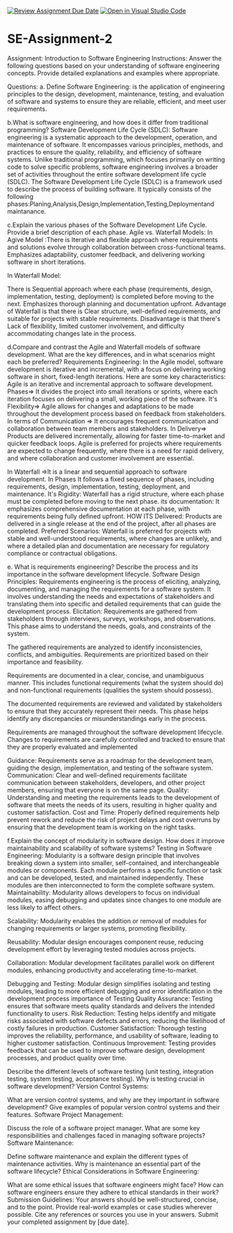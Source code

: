 [![Review Assignment Due Date](https://classroom.github.com/assets/deadline-readme-button-24ddc0f5d75046c5622901739e7c5dd533143b0c8e959d652212380cedb1ea36.svg)](https://classroom.github.com/a/-ucQIGTc)
[![Open in Visual Studio Code](https://classroom.github.com/assets/open-in-vscode-718a45dd9cf7e7f842a935f5ebbe5719a5e09af4491e668f4dbf3b35d5cca122.svg)](https://classroom.github.com/online_ide?assignment_repo_id=15219141&assignment_repo_type=AssignmentRepo)
# SE-Assignment-2
Assignment: Introduction to Software Engineering
Instructions:
Answer the following questions based on your understanding of software engineering concepts. Provide detailed explanations and examples where appropriate.

Questions:
a. Define Software Engineering:
is the application of engineering principles to the design, development, maintenance, testing, and evaluation of software and systems to ensure they are reliable, efficient, and meet user requirements.

b.What is software engineering, and how does it differ from traditional programming?
Software Development Life Cycle (SDLC):
Software engineering is a systematic approach to the development, operation, and maintenance of software. It encompasses various principles, methods, and practices to ensure the quality, reliability, and efficiency of software systems. Unlike traditional programming, which focuses primarily on writing code to solve specific problems, software engineering involves a broader set of activities throughout the entire software development life cycle (SDLC).
The Software Development Life Cycle (SDLC) is a framework used to describe the process of building software. It typically consists of the following phases:Planing,Analysis,Design,Implementation,Testing,Deploymentand maintanance.

c.Explain the various phases of the Software Development Life Cycle. Provide a brief description of each phase.
Agile vs. Waterfall Models:
In Agive Model :There is Iterative and flexible approach where requirements and solutions evolve through collaboration between cross-functional teams. Emphasizes adaptability, customer feedback, and delivering working software in short iterations.

In Waterfall Model:

There is Sequential approach where each phase (requirements, design, implementation, testing, deployment) is completed before moving to the next. Emphasizes thorough planning and documentation upfront.
Advantage of Waterfall is that there is  Clear structure, well-defined requirements, and suitable for projects with stable requirements.
Disadvantage is that there's Lack of flexibility, limited customer involvement, and difficulty accommodating changes late in the process.

d.Compare and contrast the Agile and Waterfall models of software development. What are the key differences, and in what scenarios might each be preferred?
Requirements Engineering:
In the Agile model, software development is iterative and incremental, with a focus on delivering working software in short, fixed-length iterations. Here are some key characteristics:
 Agile is an iterative and incremental approach to software development.
Phases=> It divides the project into small iterations or sprints, where each iteration focuses on delivering a small, working piece of the software.
It's Flexibility=> Agile allows for changes and adaptations to be made throughout the development process based on feedback from stakeholders.
In terms of Communication => It encourages frequent communication and collaboration between team members and stakeholders.
In Delivery=> Products are delivered incrementally, allowing for faster time-to-market and quicker feedback loops.
 Agile is preferred for projects where requirements are expected to change frequently, where there is a need for rapid delivery, and where collaboration and customer involvement are essential.

In Waterfall =>It is a linear and sequential approach to software development.
In Phases It follows a fixed sequence of phases, including requirements, design, implementation, testing, deployment, and maintenance.
It's Rigidity: Waterfall has a rigid structure, where each phase must be completed before moving to the next phase.
its documentation: It emphasizes comprehensive documentation at each phase, with requirements being fully defined upfront.
HOW ITS Delivered: Products are delivered in a single release at the end of the project, after all phases are completed.
Preferred Scenarios: Waterfall is preferred for projects with stable and well-understood requirements, where changes are unlikely, and where a detailed plan and documentation are necessary for regulatory compliance or contractual obligations.

e. What is requirements engineering? Describe the process and its importance in the software development lifecycle.
Software Design Principles:
Requirements engineering is the process of eliciting, analyzing, documenting, and managing the requirements for a software system. It involves understanding the needs and expectations of stakeholders and translating them into specific and detailed requirements that can guide the development process.
Elicitation: Requirements are gathered from stakeholders through interviews, surveys, workshops, and observations. This phase aims to understand the needs, goals, and constraints of the system.

 The gathered requirements are analyzed to identify inconsistencies, conflicts, and ambiguities. Requirements are prioritized based on their importance and feasibility.

 Requirements are documented in a clear, concise, and unambiguous manner. This includes functional requirements (what the system should do) and non-functional requirements (qualities the system should possess).

The documented requirements are reviewed and validated by stakeholders to ensure that they accurately represent their needs. This phase helps identify any discrepancies or misunderstandings early in the process.

 Requirements are managed throughout the software development lifecycle. Changes to requirements are carefully controlled and tracked to ensure that they are properly evaluated and implemented

 Guidance: Requirements serve as a roadmap for the development team, guiding the design, implementation, and testing of the software system.
Communication: Clear and well-defined requirements facilitate communication between stakeholders, developers, and other project members, ensuring that everyone is on the same page.
Quality: Understanding and meeting the requirements leads to the development of software that meets the needs of its users, resulting in higher quality and customer satisfaction.
Cost and Time: Properly defined requirements help prevent rework and reduce the risk of project delays and cost overruns by ensuring that the development team is working on the right tasks.

f.Explain the concept of modularity in software design. How does it improve maintainability and scalability of software systems?
Testing in Software Engineering:
Modularity is a software design principle that involves breaking down a system into smaller, self-contained, and interchangeable modules or components. Each module performs a specific function or task and can be developed, tested, and maintained independently. These modules are then interconnected to form the complete software system.
Maintainability: Modularity allows developers to focus on individual modules, easing debugging and updates since changes to one module are less likely to affect others.

Scalability: Modularity enables the addition or removal of modules for changing requirements or larger systems, promoting flexibility.

Reusability: Modular design encourages component reuse, reducing development effort by leveraging tested modules across projects.

Collaboration: Modular development facilitates parallel work on different modules, enhancing productivity and accelerating time-to-market.

Debugging and Testing: Modular design simplifies isolating and testing modules, leading to more efficient debugging and error identification in the development process
importance of Testing Quality Assurance: Testing ensures that software meets quality standards and delivers the intended functionality to users.
Risk Reduction: Testing helps identify and mitigate risks associated with software defects and errors, reducing the likelihood of costly failures in production.
Customer Satisfaction: Thorough testing improves the reliability, performance, and usability of software, leading to higher customer satisfaction.
Continuous Improvement: Testing provides feedback that can be used to improve software design, development processes, and product quality over time.

Describe the different levels of software testing (unit testing, integration testing, system testing, acceptance testing). Why is testing crucial in software development?
Version Control Systems:

What are version control systems, and why are they important in software development? Give examples of popular version control systems and their features.
Software Project Management:

Discuss the role of a software project manager. What are some key responsibilities and challenges faced in managing software projects?
Software Maintenance:

Define software maintenance and explain the different types of maintenance activities. Why is maintenance an essential part of the software lifecycle?
Ethical Considerations in Software Engineering:

What are some ethical issues that software engineers might face? How can software engineers ensure they adhere to ethical standards in their work?
Submission Guidelines:
Your answers should be well-structured, concise, and to the point.
Provide real-world examples or case studies wherever possible.
Cite any references or sources you use in your answers.
Submit your completed assignment by [due date].
